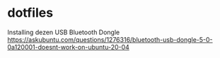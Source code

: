 # dotfiles

Installing dezen USB Bluetooth Dongle https://askubuntu.com/questions/1276316/bluetooth-usb-dongle-5-0-0a120001-doesnt-work-on-ubuntu-20-04
